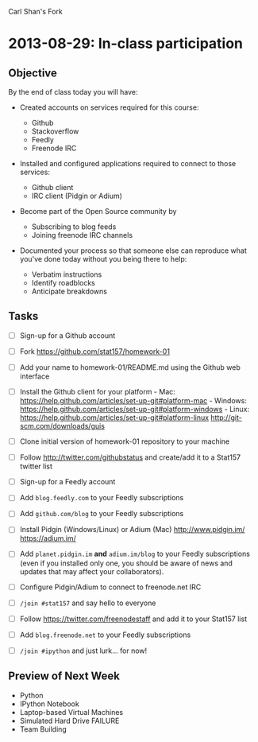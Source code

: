 Carl Shan's Fork

2013-08-29: In-class participation
==================================

Objective
---------

By the end of class today you will have:

- Created accounts on services required for this course:
  + Github
  + Stackoverflow
  + Feedly
  + Freenode IRC

- Installed and configured applications required to connect to those
  services:
  + Github client
  + IRC client (Pidgin or Adium)

- Become part of the Open Source community by
  + Subscribing to blog feeds
  + Joining freenode IRC channels

- Documented your process so that someone else can reproduce what
  you've done today without you being there to help:
  + Verbatim instructions
  + Identify roadblocks
  + Anticipate breakdowns


Tasks
-----

- [ ] Sign-up for a Github account
- [ ] Fork https://github.com/stat157/homework-01
- [ ] Add your name to homework-01/README.md using the Github web interface
- [ ] Install the Github client for your platform
      - Mac: https://help.github.com/articles/set-up-git#platform-mac
      - Windows: https://help.github.com/articles/set-up-git#platform-windows
      - Linux:
        https://help.github.com/articles/set-up-git#platform-linux
        http://git-scm.com/downloads/guis
- [ ] Clone initial version of homework-01 repository to your machine
- [ ] Follow http://twitter.com/githubstatus and create/add it to a
        Stat157 twitter list
- [ ] Sign-up for a Feedly account
- [ ] Add `blog.feedly.com` to your Feedly subscriptions
- [ ] Add `github.com/blog` to your Feedly subscriptions
- [ ] Install Pidgin (Windows/Linux) or Adium (Mac)
      http://www.pidgin.im/
      https://adium.im/
- [ ] Add `planet.pidgin.im` **and** `adium.im/blog` to your Feedly
        subscriptions (even if you installed only one, you should be
        aware of news and updates that may affect your collaborators).
- [ ] Configure Pidgin/Adium to connect to freenode.net IRC
- [ ] `/join #stat157` and say hello to everyone
- [ ] Follow https://twitter.com/freenodestaff and add it to your
        Stat157 list
- [ ] Add `blog.freenode.net` to your Feedly subscriptions
- [ ] `/join #ipython` and just lurk... for now!


Preview of Next Week
--------------------

- Python
- IPython Notebook
- Laptop-based Virtual Machines
- Simulated Hard Drive FAILURE
- Team Building

